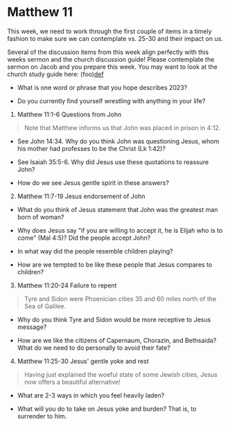 # Matthew 11

This week, we need to work through the first couple of items in a timely
fashion to make sure we can contemplate vs. 25-30 and their impact on
us.

Several of the discussion items from this week align perfectly with this
weeks sermon and the church discussion guide! Please contemplate the
sermon on Jacob and you prepare this week. You may want to look at the
church study guide here:
(foo)[def]

-   What is one word or phrase that you hope describes 2023?

-   Do you currently find yourself wrestling with anything in your life?

1.  Matthew 11:1-6 Questions from John

> Note that Matthew informs us that John was placed in prison in 4:12.

-   See John 14:34. Why do you think John was questioning Jesus, whom
    his mother had professes to be the Christ (Lk 1:42)?

-   See Isaiah 35:5-6. Why did Jesus use these quotations to reassure
    John?

-   How do we see Jesus gentle spirit in these answers?

2.  Matthew 11:7-19 Jesus endorsement of John

-   What do you think of Jesus statement that John was the greatest man
    born of woman?

-   Why does Jesus say \"if you are willing to accept it, he is Elijah
    who is to come\" (Mal 4:5)? Did the people accept John?

-   In what way did the people resemble children playing?

-   How are we tempted to be like these people that Jesus compares to
    children?

3.  Matthew 11:20-24 Failure to repent

> Tyre and Sidon were Phoenician cities 35 and 60 miles north of the Sea
> of Galilee.

-   Why do you think Tyre and Sidon would be more receptive to Jesus
    message?

-   How are we like the citizens of Capernaum, Chorazin, and Bethsaida?
    What do we need to do personally to avoid their fate?

4.  Matthew 11:25-30 Jesus\' gentle yoke and rest

> Having just explained the woeful state of some Jewish cities, Jesus
> now offers a beautiful alternative!

-   What are 2-3 ways in which you feel heavily laden?


-   What will you do to take on Jesus yoke and burden? That is, to
    surrender to him.

 


[def]: https://s3-us-west-1.amazonaws.com/faithnetworkuserfilestore/FAITHNETWORK_USERFILESTORE/FAITHNETWORK_USERFILESTORE/filecabinet/ministries/390f79c7-2313-405e-aac3-dd11f7453c71/Fillable%20Seven%20Choices%20SGSG.pdf